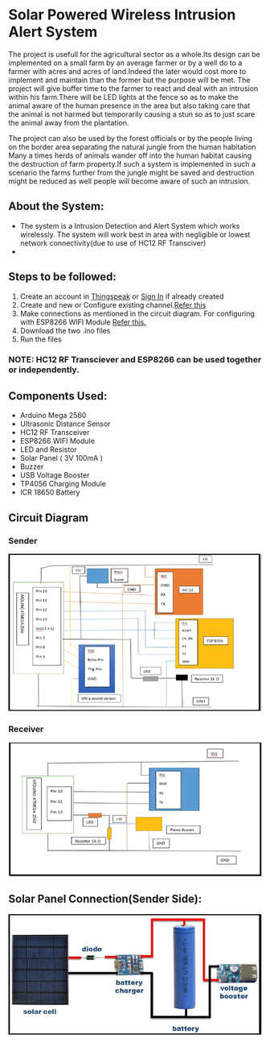 # Solar Powered Wireless Intrusion Alert System
  The project is usefull for the agricultural sector as a whole.Its design can be implemented on a small farm by an average farmer or by a well do to a farmer with acres and acres of land.Indeed the later would cost more to implement and maintain than the former but the purpose will be met. The project will give buffer time to the farmer to react and deal with an intrusion within his farm.There will be LED lights at the fence so as to make the animal aware of the human presence in the area but also taking care that the animal is not harmed but temporarily causing a stun so as to just scare the animal away from the plantation.

  The project can also be used by the forest officials or by the people living on the border area separating the natural jungle from the human habitation Many a times herds of animals wander off into the human habitat causing the destruction of farm property.If such a system is implemented in such a scenario the farms further from the jungle might be saved and destruction might be reduced as well people will become aware of such an intrusion.

## About the System:
- The system is a Intrusion Detection and Alert System which works wirelessly. The system will work best in area with negligible or lowest network connectivity(due to use of HC12 RF Transciver)
- 

## Steps to be followed:
1. Create an account in [Thingspeak](https://thingspeak.com/login) or [Sign In](https://thingspeak.com/login) if already created
2. Create and new or Configure existing channel.[Refer this](https://in.mathworks.com/help/thingspeak/collect-data-in-a-new-channel.html#bu4b1yc) 
3. Make connections as mentioned in the circuit diagram. For configuring with ESP8266 WIFI Module [Refer this.](https://www.electronicshub.org/connect-esp8266-to-thingspeak/)
4. Download the two .ino files
5. Run the files
### NOTE: HC12 RF Transciever and ESP8266 can be used together or independently.

## Components Used:
- Arduino Mega 2560
- Ultrasonic Distance Sensor
- HC12 RF Transceiver
- ESP8266 WIFI Module
- LED and Resistor
- Solar Panel ( 3V 100mA )
- Buzzer
- USB Voltage Booster
- TP4056 Charging Module
- ICR 18650 Battery
## Circuit Diagram
### Sender
![Sender](/sender.JPG?raw=true)
### Receiver
![Receiver](/receiver.JPG?raw=true)
## Solar Panel Connection(Sender Side):
![Solar](/solar.JPG?raw=true)
